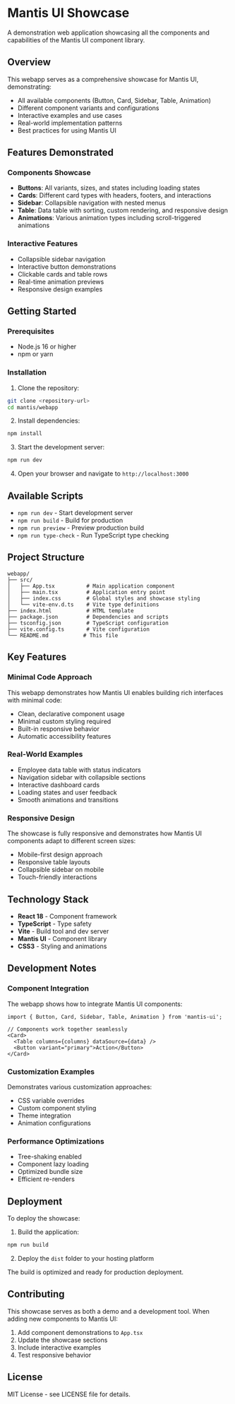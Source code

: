 # Mantis UI Showcase

A demonstration web application showcasing all the components and capabilities of the Mantis UI component library.

## Overview

This webapp serves as a comprehensive showcase for Mantis UI, demonstrating:

- All available components (Button, Card, Sidebar, Table, Animation)
- Different component variants and configurations
- Interactive examples and use cases
- Real-world implementation patterns
- Best practices for using Mantis UI

## Features Demonstrated

### Components Showcase
- **Buttons**: All variants, sizes, and states including loading states
- **Cards**: Different card types with headers, footers, and interactions
- **Sidebar**: Collapsible navigation with nested menus
- **Table**: Data table with sorting, custom rendering, and responsive design
- **Animations**: Various animation types including scroll-triggered animations

### Interactive Features
- Collapsible sidebar navigation
- Interactive button demonstrations
- Clickable cards and table rows
- Real-time animation previews
- Responsive design examples

## Getting Started

### Prerequisites
- Node.js 16 or higher
- npm or yarn

### Installation

1. Clone the repository:
```bash
git clone <repository-url>
cd mantis/webapp
```

2. Install dependencies:
```bash
npm install
```

3. Start the development server:
```bash
npm run dev
```

4. Open your browser and navigate to `http://localhost:3000`

## Available Scripts

- `npm run dev` - Start development server
- `npm run build` - Build for production
- `npm run preview` - Preview production build
- `npm run type-check` - Run TypeScript type checking

## Project Structure

```
webapp/
├── src/
│   ├── App.tsx          # Main application component
│   ├── main.tsx         # Application entry point
│   ├── index.css        # Global styles and showcase styling
│   └── vite-env.d.ts    # Vite type definitions
├── index.html           # HTML template
├── package.json         # Dependencies and scripts
├── tsconfig.json        # TypeScript configuration
├── vite.config.ts       # Vite configuration
└── README.md           # This file
```

## Key Features

### Minimal Code Approach
This webapp demonstrates how Mantis UI enables building rich interfaces with minimal code:

- Clean, declarative component usage
- Minimal custom styling required
- Built-in responsive behavior
- Automatic accessibility features

### Real-World Examples
- Employee data table with status indicators
- Navigation sidebar with collapsible sections
- Interactive dashboard cards
- Loading states and user feedback
- Smooth animations and transitions

### Responsive Design
The showcase is fully responsive and demonstrates how Mantis UI components adapt to different screen sizes:

- Mobile-first design approach
- Responsive table layouts
- Collapsible sidebar on mobile
- Touch-friendly interactions

## Technology Stack

- **React 18** - Component framework
- **TypeScript** - Type safety
- **Vite** - Build tool and dev server
- **Mantis UI** - Component library
- **CSS3** - Styling and animations

## Development Notes

### Component Integration
The webapp shows how to integrate Mantis UI components:

```tsx
import { Button, Card, Sidebar, Table, Animation } from 'mantis-ui';

// Components work together seamlessly
<Card>
  <Table columns={columns} dataSource={data} />
  <Button variant="primary">Action</Button>
</Card>
```

### Customization Examples
Demonstrates various customization approaches:

- CSS variable overrides
- Custom component styling
- Theme integration
- Animation configurations

### Performance Optimizations
- Tree-shaking enabled
- Component lazy loading
- Optimized bundle size
- Efficient re-renders

## Deployment

To deploy the showcase:

1. Build the application:
```bash
npm run build
```

2. Deploy the `dist` folder to your hosting platform

The build is optimized and ready for production deployment.

## Contributing

This showcase serves as both a demo and a development tool. When adding new components to Mantis UI:

1. Add component demonstrations to `App.tsx`
2. Update the showcase sections
3. Include interactive examples
4. Test responsive behavior

## License

MIT License - see LICENSE file for details.
